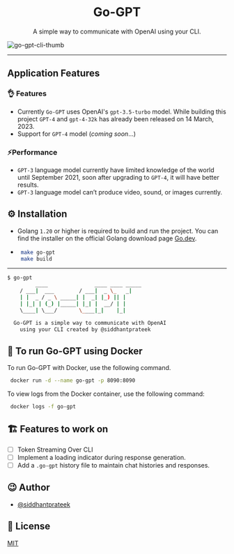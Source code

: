 <h1 align="center">
    Go-GPT
</h1>
<p align="center">
    A simple way to communicate with OpenAI using your CLI.
</p>

![go-gpt-cli-thumb](https://user-images.githubusercontent.com/43869046/229339476-4bb3d0fa-f03c-4142-b825-7d7cc8ef3003.png)

---

## Application Features

### 👌 Features
- Currently `Go-GPT` uses OpenAI's `gpt-3.5-turbo` model. While building this project `GPT-4` and `gpt-4-32k` has already been released on 14 March, 2023.
- Support for `GPT-4` model (*coming soon*...)

### ⚡Performance
- `GPT-3` language model currently have limited knowledge of the world until September 2021, soon after upgrading to `GPT-4`, it will have better results.
- `GPT-3` language model can’t produce video, sound, or images currently.

## ⚙️ Installation

- Golang `1.20` or higher is required to build and run the project. You can find the installer on the official Golang download page [Go.dev](go.dev).

-  ```bash
    make go-gpt
    make build
   ```

---

```bash
$ go-gpt
         ____               ____ ____ _____ 
	/ ___|  ___        / ___|  _ \_   _|
	| |  _ / _ \ _____| |  _| |_) || |  
	| |_| | (_) |_____| |_| |  __/ | |  
	\____| \___/       \____|_|    |_|  

  Go-GPT is a simple way to communicate with OpenAI  
    using your CLI created by @siddhantprateek
```

## 🐳 To run Go-GPT using Docker 

To run Go-GPT with Docker, use the following command.
```bash
 docker run -d --name go-gpt -p 8090:8090 
```

To view logs from the Docker container, use the following command:
```bash
 docker logs -f go-gpt
```


## 🏗️ Features to work on

- [ ] Token Streaming Over CLI
- [ ] Implement a loading indicator during response generation.
- [ ] Add a `.go-gpt` history file to maintain chat histories and responses.

## 😉 Author

- [@siddhantprateek](https://github.com/siddhantprateek)

## 📝 License

[MIT](./LICENSE)

